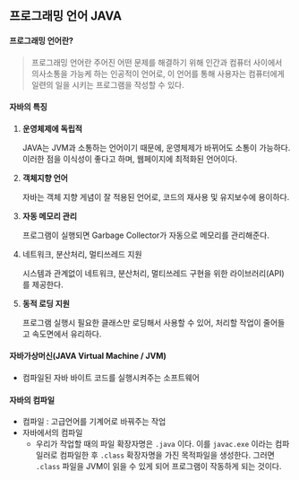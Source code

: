 ## 프로그래밍 언어 JAVA

#### 프로그래밍 언어란?

> 프로그래밍 언어란 주어진 어떤 문제를 해결하기 위해 인간과 컴퓨터 사이에서 의사소통을 가능케 하는 인공적이 언어로, 이 언어를 통해 사용자는 컴퓨터에게 일련의 일을 시키는 프로그램을 작성할 수 있다.

#### 자바의 특징

1. **운영체제에 독립적**

   JAVA는 JVM과 소통하는 언어이기 때문에, 운영체제가 바뀌어도 소통이 가능하다. 이러한 점을 이식성이 좋다고 하며, 웹페이지에 최적화된 언어이다.

2. **객체지향 언어**

   자바는 객체 지향 게념이 잘 적용된 언어로, 코드의 재사용 및 유지보수에 용이하다.

3. **자동 메모리 관리**

   프로그램이 실행되면 Garbage Collector가 자동으로 메모리를 관리해준다.

4. 네트워크, 분산처리, 멀티쓰레드 지원

   시스템과 관계없이 네트워크, 분산처리, 멀티쓰레드 구현을 위한 라이브러리(API)를 제공한다.

5. **동적 로딩 지원**

   프로그램 실행시 필요한 클래스만 로딩해서 사용할 수 있어, 처리할 작업이 줄어들고 속도면에서 유리하다.

#### 자바가상머신(JAVA Virtual Machine / JVM)

- 컴파일된 자바 바이트 코드를 실행시켜주는 소프트웨어

#### 자바의 컴파일

- 컴파일 : 고급언어를 기계어로 바꿔주는 작업
- 자바에서의 컴파일
  - 우리가 작업할 때의 파일 확장자명은 `.java` 이다. 이를 `javac.exe` 이라는 컴파일러로 컴파일한 후 `.class` 확장자명을 가진 목적파일을 생성한다. 그러면 `.class` 파일을 JVM이 읽을 수 있게 되어 프로그램이 작동하게 되는 것이다.





